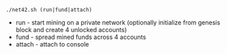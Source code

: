 ```
./net42.sh (run|fund|attach)
```

* run - start mining on a private network (optionally initialize from genesis block and create 4 unlocked accounts)
* fund - spread mined funds across 4 accounts
* attach - attach to console


